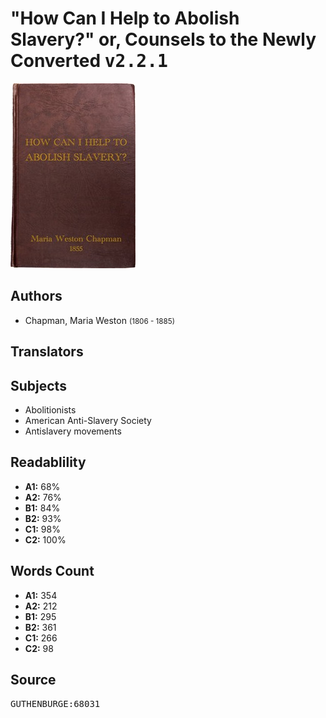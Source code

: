 # "How Can I Help to Abolish Slavery?" or, Counsels to the Newly Converted <kbd>v2.2.1</kbd>

![](./cover.medium.jpg "")

## Authors


 - Chapman, Maria Weston <small>(1806 - 1885)</small>

## Translators



## Subjects


 - Abolitionists
 - American Anti-Slavery Society
 - Antislavery movements

## Readablility


 - **A1:** 68%
 - **A2:** 76%
 - **B1:** 84%
 - **B2:** 93%
 - **C1:** 98%
 - **C2:** 100%

## Words Count


 - **A1:** 354
 - **A2:** 212
 - **B1:** 295
 - **B2:** 361
 - **C1:** 266
 - **C2:** 98

## Source


<kbd>GUTHENBURGE:68031</kbd>
